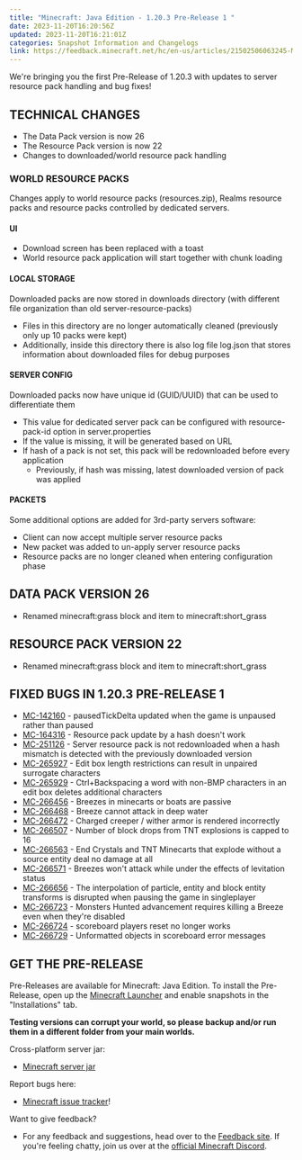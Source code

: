 ```yaml
---
title: "Minecraft: Java Edition - 1.20.3 Pre-Release 1 "
date: 2023-11-20T16:20:56Z
updated: 2023-11-20T16:21:01Z
categories: Snapshot Information and Changelogs
link: https://feedback.minecraft.net/hc/en-us/articles/21502506063245-Minecraft-Java-Edition-1-20-3-Pre-Release-1-
---
```


We're bringing you the first Pre-Release of 1.20.3 with updates to server resource pack handling and bug fixes!

## TECHNICAL CHANGES

- The Data Pack version is now 26
- The Resource Pack version is now 22
- Changes to downloaded/world resource pack handling

### WORLD RESOURCE PACKS

Changes apply to world resource packs (resources.zip), Realms resource packs and resource packs controlled by dedicated servers.

#### UI

- Download screen has been replaced with a toast
- World resource pack application will start together with chunk loading

#### LOCAL STORAGE

Downloaded packs are now stored in downloads directory (with different file organization than old server-resource-packs)

- Files in this directory are no longer automatically cleaned (previously only up 10 packs were kept)
- Additionally, inside this directory there is also log file log.json that stores information about downloaded files for debug purposes

#### SERVER CONFIG

Downloaded packs now have unique id (GUID/UUID) that can be used to differentiate them

- This value for dedicated server pack can be configured with resource-pack-id option in server.properties
- If the value is missing, it will be generated based on URL
- If hash of a pack is not set, this pack will be redownloaded before every application
  - Previously, if hash was missing, latest downloaded version of pack was applied

#### PACKETS

Some additional options are added for 3rd-party servers software:

- Client can now accept multiple server resource packs
- New packet was added to un-apply server resource packs
- Resource packs are no longer cleaned when entering configuration phase

## DATA PACK VERSION 26

- Renamed minecraft:grass block and item to minecraft:short_grass

## RESOURCE PACK VERSION 22

- Renamed minecraft:grass block and item to minecraft:short_grass

## FIXED BUGS IN 1.20.3 PRE-RELEASE 1

- [MC-142160](https://bugs.mojang.com/browse/MC-142160) - pausedTickDelta updated when the game is unpaused rather than paused
- [MC-164316](https://bugs.mojang.com/browse/MC-164316) - Resource pack update by a hash doesn't work
- [MC-251126](https://bugs.mojang.com/browse/MC-251126) - Server resource pack is not redownloaded when a hash mismatch is detected with the previously downloaded version
- [MC-265927](https://bugs.mojang.com/browse/MC-265927) - Edit box length restrictions can result in unpaired surrogate characters
- [MC-265929](https://bugs.mojang.com/browse/MC-265929) - Ctrl+Backspacing a word with non-BMP characters in an edit box deletes additional characters
- [MC-266456](https://bugs.mojang.com/browse/MC-266456) - Breezes in minecarts or boats are passive
- [MC-266468](https://bugs.mojang.com/browse/MC-266468) - Breeze cannot attack in deep water
- [MC-266472](https://bugs.mojang.com/browse/MC-266472) - Charged creeper / wither armor is rendered incorrectly
- [MC-266507](https://bugs.mojang.com/browse/MC-266507) - Number of block drops from TNT explosions is capped to 16
- [MC-266563](https://bugs.mojang.com/browse/MC-266563) - End Crystals and TNT Minecarts that explode without a source entity deal no damage at all
- [MC-266571](https://bugs.mojang.com/browse/MC-266571) - Breezes won't attack while under the effects of levitation status
- [MC-266656](https://bugs.mojang.com/browse/MC-266656) - The interpolation of particle, entity and block entity transforms is disrupted when pausing the game in singleplayer
- [MC-266723](https://bugs.mojang.com/browse/MC-266723) - Monsters Hunted advancement requires killing a Breeze even when they're disabled
- [MC-266724](https://bugs.mojang.com/browse/MC-266724) - scoreboard players reset no longer works
- [MC-266729](https://bugs.mojang.com/browse/MC-266729) - Unformatted objects in scoreboard error messages

## GET THE PRE-RELEASE

Pre-Releases are available for Minecraft: Java Edition. To install the Pre-Release, open up the [Minecraft Launcher](https://www.minecraft.net/download.html) and enable snapshots in the "Installations" tab.

**Testing versions can corrupt your world, so please backup and/or run them in a different folder from your main worlds.**

Cross-platform server jar:

- [Minecraft server jar](https://piston-data.mojang.com/v1/objects/e5db7e4884f55c4dd986ca7200145759169e0045/server.jar)

Report bugs here:

- [Minecraft issue tracker](https://bugs.mojang.com/projects/MC/summary)!

Want to give feedback?

- For any feedback and suggestions, head over to the [Feedback site](https://feedback.minecraft.net/). If you're feeling chatty, join us over at the [official Minecraft Discord](https://discordapp.com/invite/minecraft).
